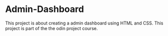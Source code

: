 # Admin-Dashboard
This project is about creating a admin dashboard using HTML and CSS. This project is part of the the odin project course.
